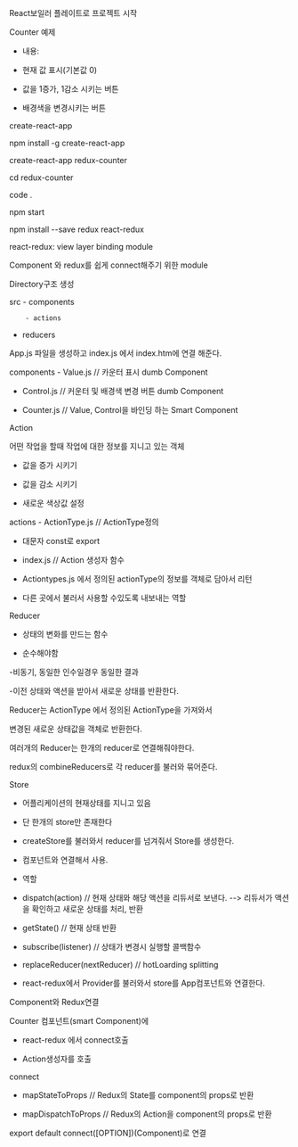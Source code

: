 
React보일러 플레이트로 프로젝트 시작



Counter 예제

- 내용:

- 현재 값 표시(기본값 0)

- 값을 1증가, 1감소 시키는 버튼

- 배경색을 변경시키는 버튼 





create-react-app



npm install -g create-react-app



create-react-app redux-counter

cd redux-counter



code .

npm start





npm install --save redux react-redux



react-redux: view layer binding module 

Component 와 redux를 쉽게 connect해주기 위한 module





Directory구조 생성



src   - components

        - actions

- reducers





App.js 파일을 생성하고 index.js 에서 index.htm에 연결 해준다.





components   - Value.js // 카운터 표시 dumb Component

- Control.js // 커운터 및 배경색 변경 버튼 dumb Component

- Counter.js // Value, Control을 바인딩 하는 Smart Component









Action 

어떤 작업을 할때 작업에 대한 정보를 지니고 있는 객체

- 값을 증가 시키기

- 값을 감소 시키기

- 새로운 색상값 설정



actions - ActionType.js // ActionType정의 

- 대문자 const로 export

- index.js // Action 생성자 함수

- Actiontypes.js 에서 정의된 actionType의 정보를 객체로 담아서 리턴

- 다른 곳에서 불러서 사용할 수있도록 내보내는 역할









Reducer

- 상태의 변화를 만드는 함수

- 순수해야함

-비동기, 동일한 인수일경우 동일한 결과

-이전 상태와 액션을 받아서 새로운 상태를 반환한다.



Reducer는 ActionType 에서 정의된 ActionType을 가져와서 

변경된 새로운 상태값을 객체로 반환한다.



여러개의 Reducer는 한개의 reducer로 연결해줘야한다.



redux의 combineReducers로 각 reducer를 불러와 묶어준다.







Store

- 어플리케이션의 현재상태를 지니고 있음

- 단 한개의  store만 존재한다



- createStore를 불러와서 reducer를 넘겨줘서 Store를 생성한다.



- 컴포넌트와 연결해서 사용.



- 역할

- dispatch(action) // 현재 상태와 해당 액션을 리듀서로 보낸다. --> 리듀서가 액션을 확인하고 새로운 상태를 처리, 반환

- getState() // 현재 상태 반환

- subscribe(listener) // 상태가 변경시 실행할 콜백함수 

- replaceReducer(nextReducer) // hotLoarding splitting



- react-redux에서 Provider를 불러와서 store를 App컴포넌트와 연결한다.





Component와 Redux연결

Counter 컴포넌트(smart Component)에 

- react-redux 에서 connect호출

- Action생성자를 호출



connect 

- mapStateToProps // Redux의 State를 component의 props로 반환

- mapDispatchToProps // Redux의 Action을 component의 props로 반환



export default connect([OPTION])(Component)로 연결 

























